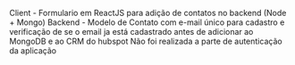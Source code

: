 Client - Formulario em ReactJS para adição de contatos no backend (Node + Mongo)
Backend - Modelo de Contato com e-mail único para cadastro e verificação de se o email ja está cadastrado antes de adicionar ao MongoDB e ao CRM do hubspot
Não foi realizada a parte de autenticação da aplicação